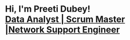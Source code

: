 <h1>Hi, I'm Preeti Dubey! <br/><a href="https://github.com/PritiDube"> 
  Data Analyst | Scrum Master |Network Support Engineer
  <a href="https://www.linkedin.com/in/preetidubey2/">

